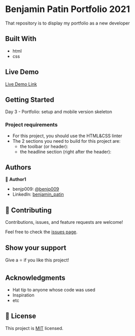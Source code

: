 # Benjamin Patin Portfolio 2021

That repository is to display my portfolio as a new developer

## Built With

- html
- css

## Live Demo

[Live Demo Link](https://benjp009.github.io/benjamin-patin-portfolio-2021/)


## Getting Started

Day 3 - Portfolio: setup and mobile version skeleton

### Project requirements
* For this project, you should use the HTML&CSS linter
* The 2 sections you need to build for this project are:
  * the toolbar (or header):
  * the headline section (right after the header):


## Authors

👤 **Author1**

- benjp009: [@benjp009](https://github.com/benjp009)
- LinkedIn: [benjamin_patin](https://linkedin.com/in/benjamin_patin)


## 🤝 Contributing

Contributions, issues, and feature requests are welcome!

Feel free to check the [issues page](../../issues/).

## Show your support

Give a ⭐️ if you like this project!

## Acknowledgments

- Hat tip to anyone whose code was used
- Inspiration
- etc

## 📝 License

This project is [MIT](./MIT.md) licensed.
